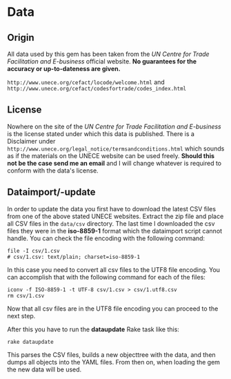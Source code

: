 # Data

## Origin
All data used by this gem has been taken from the *UN Centre for Trade Facilitation and E-business* official website. **No guarantees for the accuracy or up-to-dateness are given.**

`http://www.unece.org/cefact/locode/welcome.html` and `http://www.unece.org/cefact/codesfortrade/codes_index.html`

## License
Nowhere on the site of the *UN Centre for Trade Facilitation and E-business* is the license stated under which this data is published. There is a Disclaimer under `http://www.unece.org/legal_notice/termsandconditions.html` which sounds as if the materials on the UNECE website can be used freely. **Should this not be the case send me an email** and I will change whatever is required to conform with the data's license.

## Dataimport/-update
In order to update the data you first have to download the latest CSV files from one of the above stated UNECE websites. Extract the zip file and place all CSV files in the `data/csv` directory.
The last time I downloaded the csv files they were in the **iso-8859-1** format which the dataimport script cannot handle. You can check the file encoding with the following command:

	file -I csv/1.csv
	# csv/1.csv: text/plain; charset=iso-8859-1

In this case you need to convert all csv files to the UTF8 file encoding. You can accomplish that with the following command for each of the files:

	iconv -f ISO-8859-1 -t UTF-8 csv/1.csv > csv/1.utf8.csv
	rm csv/1.csv

Now that all csv files are in the UTF8 file encoding you can proceed to the next step.

 After this you have to  run the **dataupdate** Rake task like this:

  	rake dataupdate

This parses the CSV files, builds a new objecttree with the data, and then dumps all objects into the YAML files. From then on, when loading the gem the new data will be used.
